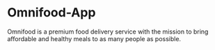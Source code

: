 # Omnifood-App

Omnifood is a premium food delivery service with the mission to bring affordable and healthy meals to as many people as possible.

